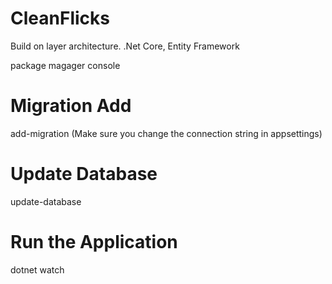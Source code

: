 # CleanFlicks
Build on layer architecture.
.Net Core, Entity Framework

package magager console

# Migration Add
add-migration (Make sure you change the connection string in appsettings)

# Update Database
update-database

# Run the Application
dotnet watch
